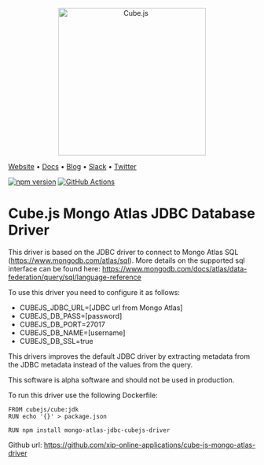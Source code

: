 <p align="center"><a href="https://cube.dev"><img src="https://i.imgur.com/zYHXm4o.png" alt="Cube.js" width="300px"></a></p>

[Website](https://cube.dev) • [Docs](https://cube.dev/docs) • [Blog](https://cube.dev/blog) • [Slack](https://slack.cube.dev) • [Twitter](https://twitter.com/the_cube_dev)

[![npm version](https://badge.fury.io/js/%40cubejs-backend%2Fserver.svg)](https://badge.fury.io/js/%40cubejs-backend%2Fserver)
[![GitHub Actions](https://github.com/cube-js/cube.js/workflows/Build/badge.svg)](https://github.com/cube-js/cube.js/actions?query=workflow%3ABuild+branch%3Amaster)

# Cube.js Mongo Atlas JDBC Database Driver

This driver is based on the JDBC driver to connect to Mongo Atlas SQL (https://www.mongodb.com/atlas/sql). More details on the supported sql interface can be found here: https://www.mongodb.com/docs/atlas/data-federation/query/sql/language-reference

To use this driver you need to configure it as follows:

- CUBEJS_JDBC_URL=[JDBC url from Mongo Atlas]
- CUBEJS_DB_PASS=[password]
- CUBEJS_DB_PORT=27017
- CUBEJS_DB_NAME=[username]
- CUBEJS_DB_SSL=true

This drivers improves the default JDBC driver by extracting metadata from the JDBC metadata instead of the values from the query.

This software is alpha software and should not be used in production.

To run this driver use the following Dockerfile:

    FROM cubejs/cube:jdk
    RUN echo '{}' > package.json
    
    RUN npm install mongo-atlas-jdbc-cubejs-driver


Github url: https://github.com/xip-online-applications/cube-js-mongo-atlas-driver




